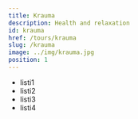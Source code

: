 ```yaml
---
title: Krauma
description: Health and relaxation
id: krauma
href: /tours/krauma
slug: /krauma
image: ../img/krauma.jpg
position: 1
---
```


* listi1
* listi2
* listi3
* listi4